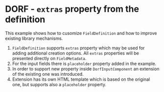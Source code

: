 # DORF - `extras` property from the definition
This example shows how to cusomize `FieldDefinition` and how to improve existing library mechanisms.

1. `FieldDefinition` supports `extras` property which may be used for adding additional creation options. All `extras` properties will be presented directly on `FieldMetadata`.
2. For the input fields there is `placeholder` property added in the example.
3. In order to support new property inside `DorfInputComponent` an extension of the existing one was introduced.
4. Extension has its own HTML template which is based on the original one, but supports also a `placeholder` property.